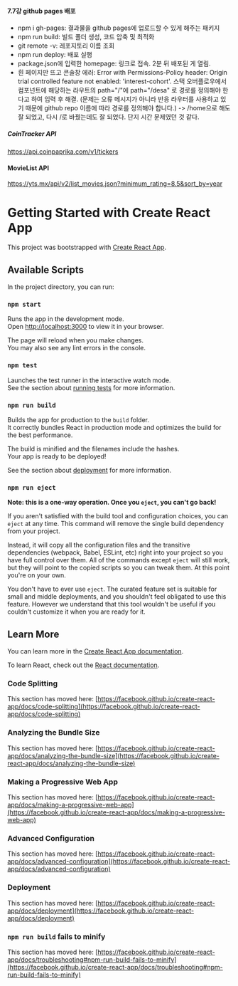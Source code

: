 #### 7.7강 github pages 배포

- npm i gh-pages: 결과물을 github pages에 업로드할 수 있게 해주는 패키지
- npm run build: 빌드 폴더 생성, 코드 압축 및 최적화
- git remote -v: 레포지토리 이름 조회
- npm run deploy: 배포 실행
- package.json에 입력한 homepage: 링크로 접속. 2분 뒤 배포된 게 열림.
- 흰 페이지만 뜨고 콘솔창 에러: Error with Permissions-Policy header: Origin trial controlled feature not enabled: 'interest-cohort'.
  스택 오버플로우에서 <Home /> 컴포넌트에 해당하는 라우트의 path="/"에 path="/desa" 로 경로를 정의해야 한다고 하여 입력 후 해결.
  (문제는 오류 메시지가 아니라 반응 라우터를 사용하고 있기 때문에 github repo 이름에 따라 경로를 정의해야 합니다.)
  -> /home으로 해도 잘 되었고, 다시 /로 바꿨는데도 잘 되었다. 단지 시간 문제였던 것 같다.

##### CoinTracker API

https://api.coinpaprika.com/v1/tickers

#### MovieList API

https://yts.mx/api/v2/list_movies.json?minimum_rating=8.5&sort_by=year

# Getting Started with Create React App

This project was bootstrapped with [Create React App](https://github.com/facebook/create-react-app).

## Available Scripts

In the project directory, you can run:

### `npm start`

Runs the app in the development mode.\
Open [http://localhost:3000](http://localhost:3000) to view it in your browser.

The page will reload when you make changes.\
You may also see any lint errors in the console.

### `npm test`

Launches the test runner in the interactive watch mode.\
See the section about [running tests](https://facebook.github.io/create-react-app/docs/running-tests) for more information.

### `npm run build`

Builds the app for production to the `build` folder.\
It correctly bundles React in production mode and optimizes the build for the best performance.

The build is minified and the filenames include the hashes.\
Your app is ready to be deployed!

See the section about [deployment](https://facebook.github.io/create-react-app/docs/deployment) for more information.

### `npm run eject`

**Note: this is a one-way operation. Once you `eject`, you can't go back!**

If you aren't satisfied with the build tool and configuration choices, you can `eject` at any time. This command will remove the single build dependency from your project.

Instead, it will copy all the configuration files and the transitive dependencies (webpack, Babel, ESLint, etc) right into your project so you have full control over them. All of the commands except `eject` will still work, but they will point to the copied scripts so you can tweak them. At this point you're on your own.

You don't have to ever use `eject`. The curated feature set is suitable for small and middle deployments, and you shouldn't feel obligated to use this feature. However we understand that this tool wouldn't be useful if you couldn't customize it when you are ready for it.

## Learn More

You can learn more in the [Create React App documentation](https://facebook.github.io/create-react-app/docs/getting-started).

To learn React, check out the [React documentation](https://reactjs.org/).

### Code Splitting

This section has moved here: [https://facebook.github.io/create-react-app/docs/code-splitting](https://facebook.github.io/create-react-app/docs/code-splitting)

### Analyzing the Bundle Size

This section has moved here: [https://facebook.github.io/create-react-app/docs/analyzing-the-bundle-size](https://facebook.github.io/create-react-app/docs/analyzing-the-bundle-size)

### Making a Progressive Web App

This section has moved here: [https://facebook.github.io/create-react-app/docs/making-a-progressive-web-app](https://facebook.github.io/create-react-app/docs/making-a-progressive-web-app)

### Advanced Configuration

This section has moved here: [https://facebook.github.io/create-react-app/docs/advanced-configuration](https://facebook.github.io/create-react-app/docs/advanced-configuration)

### Deployment

This section has moved here: [https://facebook.github.io/create-react-app/docs/deployment](https://facebook.github.io/create-react-app/docs/deployment)

### `npm run build` fails to minify

This section has moved here: [https://facebook.github.io/create-react-app/docs/troubleshooting#npm-run-build-fails-to-minify](https://facebook.github.io/create-react-app/docs/troubleshooting#npm-run-build-fails-to-minify)
